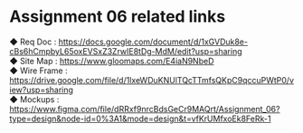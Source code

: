 # Assignment 06 related links
**◆** Req Doc : https://docs.google.com/document/d/1xGVDuk8e-cBs6hCmpbyL65oxEVSxZ3ZrwIE8tDg-MdM/edit?usp=sharing <br>
**◆** Site Map : https://www.gloomaps.com/E4iaN9NbeD <br>
**◆** Wire Frame : https://drive.google.com/file/d/1lxeWDuKNUlTQcTTmfsQKpC9qccuPWtP0/view?usp=sharing <br>
**◆** Mockups : https://www.figma.com/file/dRRxf9nrcBdsGeCr9MAQrt/Assignment_06?type=design&node-id=0%3A1&mode=design&t=vfKrUMfxoEk8FeRk-1
